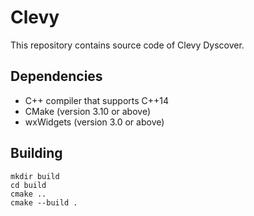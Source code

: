 Clevy
=====

This repository contains source code of Clevy Dyscover.

Dependencies
------------

- C++ compiler that supports C++14
- CMake (version 3.10 or above)
- wxWidgets (version 3.0 or above)

Building
--------

```
mkdir build
cd build
cmake ..
cmake --build .
```
